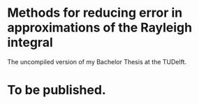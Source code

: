 # Methods for reducing error in approximations of the Rayleigh integral
The uncompiled version of my Bachelor Thesis at the TUDelft.

# To be published.
